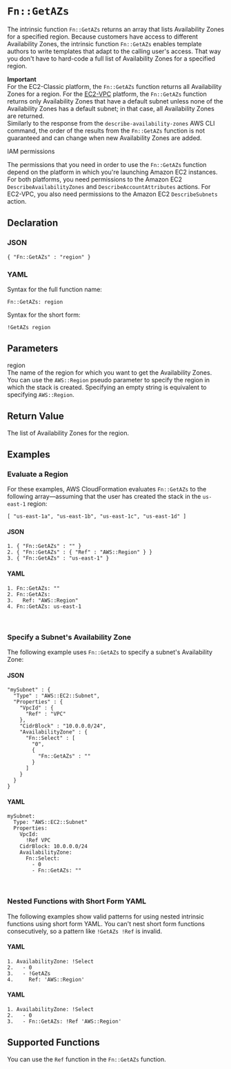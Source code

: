 # `Fn::GetAZs`<a name="intrinsic-function-reference-getavailabilityzones"></a>

The intrinsic function `Fn::GetAZs` returns an array that lists Availability Zones for a specified region\. Because customers have access to different Availability Zones, the intrinsic function `Fn::GetAZs` enables template authors to write templates that adapt to the calling user's access\. That way you don't have to hard\-code a full list of Availability Zones for a specified region\.

**Important**  
For the EC2\-Classic platform, the `Fn::GetAZs` function returns all Availability Zones for a region\. For the [EC2\-VPC](https://docs.aws.amazon.com/AWSEC2/latest/UserGuide/ec2-supported-platforms.html) platform, the `Fn::GetAZs` function returns only Availability Zones that have a default subnet unless none of the Availability Zones has a default subnet; in that case, all Availability Zones are returned\.  
Similarly to the response from the `describe-availability-zones` AWS CLI command, the order of the results from the `Fn::GetAZs` function is not guaranteed and can change when new Availability Zones are added\.

IAM permissions

The permissions that you need in order to use the `Fn::GetAZs` function depend on the platform in which you're launching Amazon EC2 instances\. For both platforms, you need permissions to the Amazon EC2 `DescribeAvailabilityZones` and `DescribeAccountAttributes` actions\. For EC2\-VPC, you also need permissions to the Amazon EC2 `DescribeSubnets` action\.

## Declaration<a name="w5792ab1c25c24c36c11"></a>

### JSON<a name="intrinsic-function-reference-getazs-syntax.json"></a>

```
{ "Fn::GetAZs" : "region" }
```

### YAML<a name="intrinsic-function-reference-getazs-syntax.yaml"></a>

Syntax for the full function name:

```
Fn::GetAZs: region
```

Syntax for the short form:

```
!GetAZs region
```

## Parameters<a name="w5792ab1c25c24c36c13"></a>

region  
The name of the region for which you want to get the Availability Zones\.  
You can use the `AWS::Region` pseudo parameter to specify the region in which the stack is created\. Specifying an empty string is equivalent to specifying `AWS::Region`\.

## Return Value<a name="w5792ab1c25c24c36c15"></a>

The list of Availability Zones for the region\.

## Examples<a name="w5792ab1c25c24c36c17"></a>

### Evaluate a Region<a name="w5792ab1c25c24c36c17b2"></a>

For these examples, AWS CloudFormation evaluates `Fn::GetAZs` to the following array—assuming that the user has created the stack in the `us-east-1` region:

`[ "us-east-1a", "us-east-1b", "us-east-1c", "us-east-1d" ]`

#### JSON<a name="intrinsic-function-reference-getazs-example1.json"></a>

```
1. { "Fn::GetAZs" : "" }
2. { "Fn::GetAZs" : { "Ref" : "AWS::Region" } }
3. { "Fn::GetAZs" : "us-east-1" }
```

#### YAML<a name="intrinsic-function-reference-getazs-example1.yaml"></a>

```
1. Fn::GetAZs: ""
2. Fn::GetAZs:
3.   Ref: "AWS::Region"
4. Fn::GetAZs: us-east-1
```

 

### Specify a Subnet's Availability Zone<a name="w5792ab1c25c24c36c17b4"></a>

The following example uses `Fn::GetAZs` to specify a subnet's Availability Zone:

#### JSON<a name="intrinsic-function-reference-getazs-example.json"></a>

```
"mySubnet" : {
  "Type" : "AWS::EC2::Subnet",
  "Properties" : {
    "VpcId" : { 
      "Ref" : "VPC"   
    },
    "CidrBlock" : "10.0.0.0/24",
    "AvailabilityZone" : {
      "Fn::Select" : [ 
        "0", 
        { 
          "Fn::GetAZs" : "" 
        } 
      ]
    }
  }
}
```

#### YAML<a name="intrinsic-function-reference-getazs-example.yaml"></a>

```
mySubnet: 
  Type: "AWS::EC2::Subnet"
  Properties: 
    VpcId: 
      !Ref VPC
    CidrBlock: 10.0.0.0/24
    AvailabilityZone: 
      Fn::Select: 
        - 0
        - Fn::GetAZs: ""
```

 

### Nested Functions with Short Form YAML<a name="w5792ab1c25c24c36c17b8"></a>

The following examples show valid patterns for using nested intrinsic functions using short form YAML\. You can't nest short form functions consecutively, so a pattern like `!GetAZs !Ref` is invalid\.

#### YAML<a name="intrinsic-function-reference-select-example3.yaml"></a>

```
1. AvailabilityZone: !Select 
2.   - 0
3.   - !GetAZs 
4.     Ref: 'AWS::Region'
```

#### YAML<a name="intrinsic-function-reference-select-example4.yaml"></a>

```
1. AvailabilityZone: !Select 
2.   - 0
3.   - Fn::GetAZs: !Ref 'AWS::Region'
```

## Supported Functions<a name="w5792ab1c25c24c36c19"></a>

You can use the `Ref` function in the `Fn::GetAZs` function\.